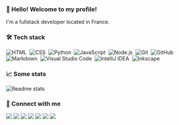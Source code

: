 ### 👋 Hello! Welcome to my profile!
I'm a fullstack developer located in France.

### 🛠 Tech stack
![HTML](https://img.shields.io/badge/-HTML-05122A?style=flat&logo=HTML5)&nbsp;
![CSS](https://img.shields.io/badge/-CSS-05122A?style=flat&logo=CSS3&logoColor=1572B6)&nbsp;
![Python](https://img.shields.io/badge/-Python-05122A?style=flat&logo=python)&nbsp;
![JavaScript](https://img.shields.io/badge/-JavaScript-05122A?style=flat&logo=javascript)&nbsp;
![Node.js](https://img.shields.io/badge/-Node.js-05122A?style=flat&logo=node.js)&nbsp;
![Git](https://img.shields.io/badge/-Git-05122A?style=flat&logo=git)&nbsp;
![GitHub](https://img.shields.io/badge/-GitHub-05122A?style=flat&logo=github)&nbsp;
![Markdown](https://img.shields.io/badge/-Markdown-05122A?style=flat&logo=markdown)&nbsp;
![Visual Studio Code](https://img.shields.io/badge/-VSCode-05122A?style=flat&logo=visual-studio-code&logoColor=007ACC)&nbsp;
![IntelliJ IDEA](https://img.shields.io/badge/-IntelliJ%20IDEA-05122A?style=flat&logo=intellij%20idea)&nbsp;
![Inkscape](https://img.shields.io/badge/-Inkscape-05122A?style=flat&logo=inkscape)&nbsp;

### 📈 Some stats
![Readme stats](https://github-readme-stats-eight-theta.vercel.app/api?username=mazzlabs&show_icons=true&theme=omni&include_all_commits=true&count_private=true)

### 🔗 Connect with me
<a href="https://mazz.fun"><img src="https://img.shields.io/badge/-mazz.fun-3423A6?style=flat&logo=Google-Chrome&logoColor=white"/></a>
<a href="mailto:ma15fo43@gmail.com"><img src="https://img.shields.io/badge/-mazz@gmail.com-D14836?style=flat&logo=Gmail&logoColor=white"/></a>
<a href="https://twitter.com/mazzdevs"><img src="https://img.shields.io/badge/-@mazzdevs-3423A6?style=flat&logo=twitter&logoColor=white&color=blue"/></a>
<a href="https://github.com/mazzlabs"><img src="https://img.shields.io/badge/-@mazzlabs-3423A6?style=flat&logo=github&logoColor=white&color=black"/></a>
<a href="https://open.spotify.com/user/edj6e418eswdx5ug1oei47es7"><img src="https://img.shields.io/badge/-@mazz-3423A6?style=flat&logo=spotify&logoColor=white&color=#1DB954"></a>
<a href="https://www.twitch.tv/mazzdevs"><img src="https://img.shields.io/badge/-@mazzdevs-3423A6?style=flat&logo=twitch&logoColor=white&color=purple"/></a>
<img src="https://img.shields.io/badge/-@Max.%237777-3423A6?style=flat&logo=discord&logoColor=white&color=blue"/>
